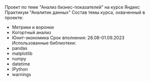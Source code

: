 Проект по теме "Анализ бизнес-показателей" на курсе Яндекс Практикум "Аналитик данных"
Состав темы курса, охваченный в проекте: 
- Метрики и воронки
- Когортный анализ
- Юнит-экономика
Срок вполнения: 28.08-01.09.2023
Использованные библиотеки:
- pandas
- matplotlib
- numpy
- datetime
- IPython
- warnings